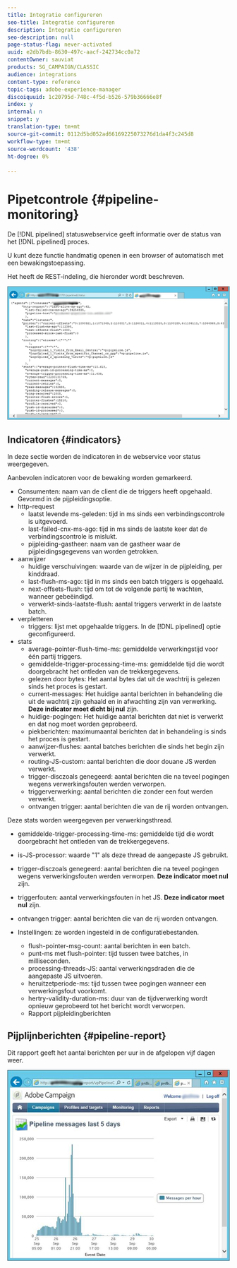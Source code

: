 ```yaml
---
title: Integratie configureren
seo-title: Integratie configureren
description: Integratie configureren
seo-description: null
page-status-flag: never-activated
uuid: e2db7bdb-8630-497c-aacf-242734cc0a72
contentOwner: sauviat
products: SG_CAMPAIGN/CLASSIC
audience: integrations
content-type: reference
topic-tags: adobe-experience-manager
discoiquuid: 1c20795d-748c-4f5d-b526-579b36666e8f
index: y
internal: n
snippet: y
translation-type: tm+mt
source-git-commit: 0112d5bd052ad66169225073276d1da4f3c245d8
workflow-type: tm+mt
source-wordcount: '438'
ht-degree: 0%

---
```



# Pipetcontrole {#pipeline-monitoring}

De [!DNL pipelined] statuswebservice geeft informatie over de status van het [!DNL pipelined] proces.

U kunt deze functie handmatig openen in een browser of automatisch met een bewakingstoepassing.

Het heeft de REST-indeling, die hieronder wordt beschreven.

![](assets/triggers_8.png)

## Indicatoren {#indicators}

In deze sectie worden de indicatoren in de webservice voor status weergegeven.

Aanbevolen indicatoren voor de bewaking worden gemarkeerd.

* Consumenten: naam van de client die de triggers heeft opgehaald. Gevormd in de pijpleidingsoptie.
* http-request
   * laatst levende ms-geleden: tijd in ms sinds een verbindingscontrole is uitgevoerd.
   * last-failed-cnx-ms-ago: tijd in ms sinds de laatste keer dat de verbindingscontrole is mislukt.
   * pijpleiding-gastheer: naam van de gastheer waar de pijpleidingsgegevens van worden getrokken.
* aanwijzer
   * huidige verschuivingen: waarde van de wijzer in de pijpleiding, per kinddraad.
   * last-flush-ms-ago: tijd in ms sinds een batch triggers is opgehaald.
   * next-offsets-flush: tijd om tot de volgende partij te wachten, wanneer gebeëindigd.
   * verwerkt-sinds-laatste-flush: aantal triggers verwerkt in de laatste batch.
* verpletteren
   * triggers: lijst met opgehaalde triggers. In de [!DNL pipelined] optie geconfigureerd.
* stats
   * average-pointer-flush-time-ms: gemiddelde verwerkingstijd voor één partij triggers.
   * gemiddelde-trigger-processing-time-ms: gemiddelde tijd die wordt doorgebracht het ontleden van de trekkergegevens.
   * gelezen door bytes: Het aantal bytes dat uit de wachtrij is gelezen sinds het proces is gestart.
   * current-messages: Het huidige aantal berichten in behandeling die uit de wachtrij zijn gehaald en in afwachting zijn van verwerking. **Deze indicator moet dicht bij nul** zijn.
   * huidige-pogingen: Het huidige aantal berichten dat niet is verwerkt en dat nog moet worden geprobeerd.
   * piekberichten: maximumaantal berichten dat in behandeling is sinds het proces is gestart.
   * aanwijzer-flushes: aantal batches berichten die sinds het begin zijn verwerkt.
   * routing-JS-custom: aantal berichten die door douane JS werden verwerkt.
   * trigger-disczoals genegeerd: aantal berichten die na teveel pogingen wegens verwerkingsfouten werden verworpen.
   * triggerverwerking: aantal berichten die zonder een fout werden verwerkt.
   * ontvangen trigger: aantal berichten die van de rij worden ontvangen.

Deze stats worden weergegeven per verwerkingsthread.

* gemiddelde-trigger-processing-time-ms: gemiddelde tijd die wordt doorgebracht het ontleden van de trekkergegevens.
* is-JS-processor: waarde &quot;1&quot; als deze thread de aangepaste JS gebruikt.
* trigger-disczoals genegeerd: aantal berichten die na teveel pogingen wegens verwerkingsfouten werden verworpen. **Deze indicator moet nul** zijn.
* triggerfouten: aantal verwerkingsfouten in het JS. **Deze indicator moet nul** zijn.
* ontvangen trigger: aantal berichten die van de rij worden ontvangen.

* Instellingen: ze worden ingesteld in de configuratiebestanden.
   * flush-pointer-msg-count: aantal berichten in een batch.
   * punt-ms met flush-pointer: tijd tussen twee batches, in milliseconden.
   * processing-threads-JS: aantal verwerkingsdraden die de aangepaste JS uitvoeren.
   * heruitzetperiode-ms: tijd tussen twee pogingen wanneer een verwerkingsfout voorkomt.
   * hertry-validity-duration-ms: duur van de tijdverwerking wordt opnieuw geprobeerd tot het bericht wordt verworpen.
   * Rapport pijpleidingberichten

## Pijplijnberichten {#pipeline-report}

Dit rapport geeft het aantal berichten per uur in de afgelopen vijf dagen weer.

![](assets/triggers_9.png)
